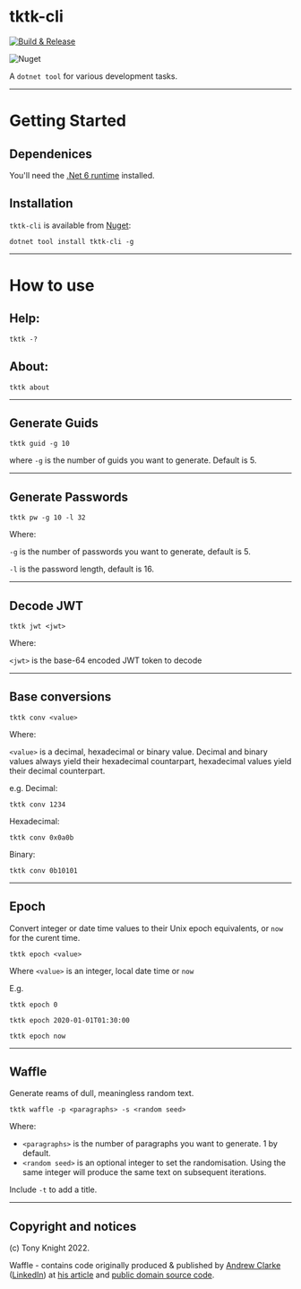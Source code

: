 # tktk-cli

[![Build & Release](https://github.com/tonycknight/tktk-cli/actions/workflows/build.yml/badge.svg)](https://github.com/tonycknight/tktk-cli/actions/workflows/build.yml)

![Nuget](https://img.shields.io/nuget/v/tktk-cli)

A `dotnet tool` for various development tasks.

---

# Getting Started

## Dependenices

You'll need the [.Net 6 runtime](https://dotnet.microsoft.com/en-us/download/dotnet/6.0) installed.

## Installation

``tktk-cli`` is available from [Nuget](https://www.nuget.org/packages/tktk-cli/):

```
dotnet tool install tktk-cli -g
```

---

# How to use

## Help:

```
tktk -?
```

## About:

```
tktk about
```

---

## Generate Guids

```
tktk guid -g 10
```

where `-g` is the number of guids you want to generate. Default is 5.

---

## Generate Passwords

```
tktk pw -g 10 -l 32
```

Where:

`-g` is the number of passwords you want to generate, default is 5.

`-l` is the password length, default is 16.

---

## Decode JWT

```
tktk jwt <jwt>
```

Where:

`<jwt>` is the base-64 encoded JWT token to decode

---

## Base conversions

```
tktk conv <value>
```

Where: 

`<value>` is a decimal, hexadecimal or binary value. Decimal and binary values always yield their hexadecimal countarpart, hexadecimal values yield their decimal counterpart.

e.g. Decimal:

```
tktk conv 1234
```

Hexadecimal:

```
tktk conv 0x0a0b
```

Binary:

```
tktk conv 0b10101
```

---

## Epoch

Convert integer or date time values to their Unix epoch equivalents, or `now` for the curent time.

```
tktk epoch <value>
```

Where `<value>` is an integer, local date time or `now`

E.g.

`tktk epoch 0`

`tktk epoch 2020-01-01T01:30:00`

`tktk epoch now`


---

## Waffle

Generate reams of dull, meaningless random text.  

```
tktk waffle -p <paragraphs> -s <random seed>
```

Where:
* `<paragraphs>` is the number of paragraphs you want to generate. 1 by default.
* `<random seed>` is an optional integer to set the randomisation. Using the same integer will produce the same text on subsequent iterations.

Include `-t` to add a title.

---

## Copyright and notices

(c) Tony Knight 2022.

Waffle - contains code originally produced & published by [Andrew Clarke](https://www.red-gate.com/simple-talk/author/andrew-clarke/) ([LinkedIn](https://www.linkedin.com/in/andrewclarke6/))
at [his article](https://www.red-gate.com/simple-talk/development/dotnet-development/the-waffle-generator/) and [public domain source code](https://www.red-gate.com/simple-talk/wp-content/uploads/imported/465-WaffleEngine.cs.txt).

